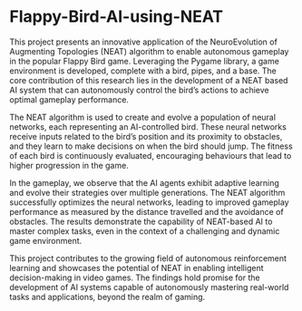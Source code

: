 # Flappy-Bird-AI-using-NEAT

 This project presents an innovative application of the NeuroEvolution of Augmenting Topologies (NEAT) algorithm to enable autonomous gameplay in the popular Flappy Bird game. Leveraging the Pygame library, a game environment is developed, complete with a bird, pipes, and a base. The core contribution of this research lies in the development of a NEAT based AI system that can autonomously control the bird’s actions to achieve optimal gameplay performance.

The NEAT algorithm is used to create and evolve a population of neural networks, each representing an AI-controlled bird. These neural networks receive inputs related to the bird’s position and its proximity to obstacles, and they learn to make decisions on when the bird should jump. The fitness of each bird is continuously evaluated, encouraging behaviours that lead to higher progression in the game.

In the gameplay, we observe that the AI agents exhibit adaptive learning and evolve their strategies over multiple generations. The NEAT algorithm successfully optimizes the neural networks, leading to improved gameplay performance as measured by the distance travelled and the avoidance of obstacles. The results demonstrate the capability of NEAT-based AI to master complex tasks, even in the context of a challenging and dynamic game environment.

This project contributes to the growing field of autonomous reinforcement learning and showcases the potential of NEAT in enabling intelligent decision-making in video games. The findings hold promise for the development of AI systems capable of autonomously mastering real-world tasks and applications, beyond the realm of gaming.
